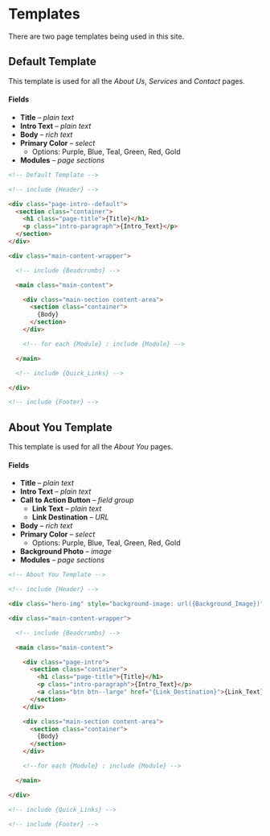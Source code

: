 # Templates

There are two page templates being used in this site.

## Default Template

This template is used for all the *About Us*, *Services* and *Contact* pages.

#### Fields
* **Title** – *plain text*
* **Intro Text** – *plain text*
* **Body** – *rich text*
* **Primary Color** – *select*
  * Options: Purple, Blue, Teal, Green, Red, Gold
* **Modules** – *page sections*


```html
<!-- Default Template -->

<!-- include {Header} -->

<div class="page-intro--default">
  <section class="container">
    <h1 class="page-title">{Title}</h1>
    <p class="intro-paragraph">{Intro_Text}</p>
  </section>
</div>

<div class="main-content-wrapper">

  <!-- include {Beadcrumbs} -->

  <main class="main-content">

    <div class="main-section content-area">
      <section class="container">
        {Body}
      </section>
    </div>

    <!-- for each {Module} : include {Module} -->

  </main>

  <!-- include {Quick_Links} -->

</div>

<!-- include {Footer} -->

```





## About You Template

This template is used for all the *About You* pages.

#### Fields
* **Title** – *plain text*
* **Intro Text** – *plain text*
* **Call to Action Button** – *field group*
  * **Link Text** – *plain text*
  * **Link Destination** – *URL*
* **Body** – *rich text*
* **Primary Color** – *select*
  * Options: Purple, Blue, Teal, Green, Red, Gold
* **Background Photo** – *image*
* **Modules** – *page sections*


```html
<!-- About You Template -->

<!-- include {Header} -->

<div class="hero-img" style="background-image: url({Background_Image})"></div>

<div class="main-content-wrapper">

  <!-- include {Beadcrumbs} -->

  <main class="main-content">

    <div class="page-intro">
      <section class="container">
        <h1 class="page-title">{Title}</h1>
        <p class="intro-paragraph">{Intro_Text}</p>
        <a class="btn btn--large" href="{Link_Destination}">{Link_Text}</a>
      </section>
    </div>

    <div class="main-section content-area">
      <section class="container">
        {Body}
      </section>
    </div>

    <!--for each {Module} : include {Module} -->

  </main>

</div>

<!-- include {Quick_Links} -->

<!-- include {Footer} -->

```
